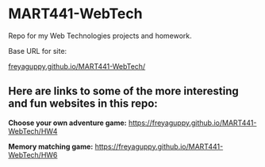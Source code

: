 # MART441-WebTech
Repo for my Web Technologies projects and homework.

Base URL for site:

[freyaguppy.github.io/MART441-WebTech/](https://freyaguppy.github.io/MART441-WebTech/)

## Here are links to some of the more interesting and fun websites in this repo:

**Choose your own adventure game:** https://freyaguppy.github.io/MART441-WebTech/HW4

**Memory matching game:** https://freyaguppy.github.io/MART441-WebTech/HW6



